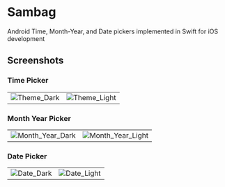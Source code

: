 # Sambag
Android Time, Month-Year, and Date pickers implemented in Swift for iOS development

## Screenshots

### Time Picker

|||
|---|---|
|![Theme_Dark](https://raw.githubusercontent.com/mownier/sambag/master/Screenshots/theme_dark.png)| ![Theme_Light](https://raw.githubusercontent.com/mownier/sambag/master/Screenshots/theme_light.png)|  

### Month Year Picker

|||
|---|---|
|![Month_Year_Dark](https://raw.githubusercontent.com/mownier/sambag/master/Screenshots/month_year_dark.png) | ![Month_Year_Light](https://raw.githubusercontent.com/mownier/sambag/master/Screenshots/month_year_light.png)|

### Date Picker

|||
|---|---|
|![Date_Dark](https://raw.githubusercontent.com/mownier/sambag/master/Screenshots/date_picker_dark.png) | ![Date_Light](https://raw.githubusercontent.com/mownier/sambag/master/Screenshots/date_picker_light.png)|
